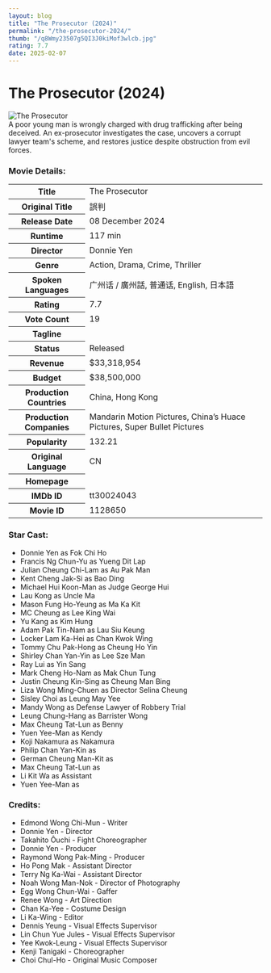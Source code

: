 ```yaml
---
layout: blog
title: "The Prosecutor (2024)"
permalink: "/the-prosecutor-2024/"
thumb: "/q8Wmy23507g5QI3J0kiMof3wlcb.jpg"
rating: 7.7
date: 2025-02-07
---
```

<h1 class="title">The Prosecutor (2024)</h1><div class="poster"><img src="{{ site.imglink }}/q8Wmy23507g5QI3J0kiMof3wlcb.jpg" alt="The Prosecutor" class="img-fluid rounded"/></div><div class="plot">A poor young man is wrongly charged with drug trafficking after being deceived. An ex-prosecutor investigates the case, uncovers a corrupt lawyer team's scheme, and restores justice despite obstruction from evil forces.</div><h3>Movie Details:</h3><table class="table table-bordered details"><tr><th>Title</th><td>The Prosecutor</td></tr><tr><th>Original Title</th><td>誤判</td></tr><tr><th>Release Date</th><td>08 December 2024</td></tr><tr><th>Runtime</th><td>117 min</td></tr><tr><th>Director</th><td>Donnie Yen</td></tr><tr><th>Genre</th><td>Action, Drama, Crime, Thriller</td></tr><tr><th>Spoken Languages</th><td>广州话 / 廣州話, 普通话, English, 日本語</td></tr><tr><th>Rating</th><td>7.7</td></tr><tr><th>Vote Count</th><td>19</td></tr><tr><th>Tagline</th><td></td></tr><tr><th>Status</th><td>Released</td></tr><tr><th>Revenue</th><td>$33,318,954</td></tr><tr><th>Budget</th><td>$38,500,000</td></tr><tr><th>Production Countries</th><td>China, Hong Kong</td></tr><tr><th>Production Companies</th><td>Mandarin Motion Pictures, China’s Huace Pictures, Super Bullet Pictures</td></tr><tr><th>Popularity</th><td>132.21</td></tr><tr><th>Original Language</th><td>CN</td></tr><tr><th>Homepage</th><td>   </td></tr><tr><th>IMDb ID</th><td>tt30024043</td></tr><tr><th>Movie ID</th><td>1128650</td></tr></table><h3>Star Cast:</h3><ul class="list-group cast"><li>Donnie Yen as Fok Chi Ho</li><li>Francis Ng Chun-Yu as Yueng Dit Lap</li><li>Julian Cheung Chi-Lam as Au Pak Man</li><li>Kent Cheng Jak-Si as Bao Ding</li><li>Michael Hui Koon-Man as Judge George Hui</li><li>Lau Kong as Uncle Ma</li><li>Mason Fung Ho-Yeung as Ma Ka Kit</li><li>MC Cheung as Lee King Wai</li><li>Yu Kang as Kim Hung</li><li>Adam Pak Tin-Nam as Lau Siu Keung</li><li>Locker Lam Ka-Hei as Chan Kwok Wing</li><li>Tommy Chu Pak-Hong as Cheung Ho Yin</li><li>Shirley Chan Yan-Yin as Lee Sze Man</li><li>Ray Lui as Yin Sang</li><li>Mark Cheng Ho-Nam as Mak Chun Tung</li><li>Justin Cheung Kin-Sing as Cheung Man Bing</li><li>Liza Wong Ming-Chuen as Director Selina Cheung</li><li>Sisley Choi as Leung May Yee</li><li>Mandy Wong as Defense Lawyer of Robbery Trial</li><li>Leung Chung-Hang as Barrister Wong</li><li>Max Cheung Tat-Lun as Benny</li><li>Yuen Yee-Man as Kendy</li><li>Koji Nakamura as Nakamura</li><li>Philip Chan Yan-Kin as </li><li>German Cheung Man-Kit as </li><li>Max Cheung Tat-Lun as </li><li>Li Kit Wa as Assistant</li><li>Yuen Yee-Man as </li></ul><h3>Credits:</h3><ul class="list-group crew"><li>Edmond Wong Chi-Mun - Writer</li><li>Donnie Yen - Director</li><li>Takahito Ôuchi - Fight Choreographer</li><li>Donnie Yen - Producer</li><li>Raymond Wong Pak-Ming - Producer</li><li>Ho Pong Mak - Assistant Director</li><li>Terry Ng Ka-Wai - Assistant Director</li><li>Noah Wong Man-Nok - Director of Photography</li><li>Egg Wong Chun-Wai - Gaffer</li><li>Renee Wong - Art Direction</li><li>Chan Ka-Yee - Costume Design</li><li>Li Ka-Wing - Editor</li><li>Dennis Yeung - Visual Effects Supervisor</li><li>Lin Chun Yue Jules - Visual Effects Supervisor</li><li>Yee Kwok-Leung - Visual Effects Supervisor</li><li>Kenji Tanigaki - Choreographer</li><li>Choi Chul-Ho - Original Music Composer</li></ul>